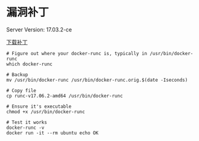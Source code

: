 # 漏洞补丁

Server Version: 17.03.2-ce

[下载补丁](https://github.com/rancher/runc-cve/releases)

```shell
# Figure out where your docker-runc is, typically in /usr/bin/docker-runc
which docker-runc

# Backup
mv /usr/bin/docker-runc /usr/bin/docker-runc.orig.$(date -Iseconds)

# Copy file
cp runc-v17.06.2-amd64 /usr/bin/docker-runc

# Ensure it's executable
chmod +x /usr/bin/docker-runc

# Test it works
docker-runc -v
docker run -it --rm ubuntu echo OK

```
